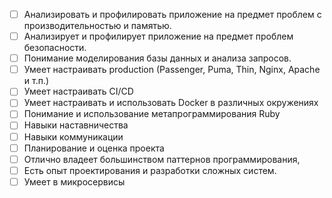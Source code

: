  - [ ] Анализировать и профилировать приложение на предмет проблем с производительностью и памятью.
  - [ ] Анализирует и профилирует приложение на предмет проблем безопасности.
  - [ ] Понимание моделирования базы данных и анализа запросов.
  - [ ] Умеет настраивать production (Passenger, Puma, Thin, Nginx, Apache и т.п.)
  - [ ] Умеет настраивать CI/CD
  - [ ] Умеет настраивать и использовать Docker в различных окружениях
  - [ ] Понимание и использование метапрограммирования Ruby
  - [ ] Навыки наставничества
  - [ ] Навыки коммуникации
  - [ ] Планирование и оценка проекта
  - [ ] Отлично владеет большинством паттернов программирования, 
  - [ ] Есть опыт проектирования и разработки сложных систем. 
  - [ ] Умеет в микросервисы 
